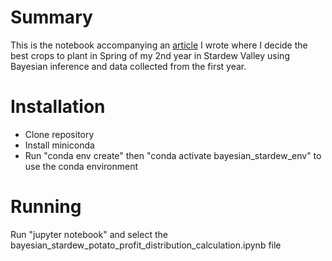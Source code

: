 # Summary

This is the notebook accompanying an [article](https://www.cmshymansky.com/StardewSpringProfits/)
I wrote where I decide the best crops to plant in Spring of my 2nd year in Stardew Valley using
Bayesian inference and data collected from the first year.

# Installation

- Clone repository
- Install miniconda
- Run "conda env create" then "conda activate bayesian_stardew_env" to use the conda environment

# Running

Run "jupyter notebook" and select the bayesian_stardew_potato_profit_distribution_calculation.ipynb
file
